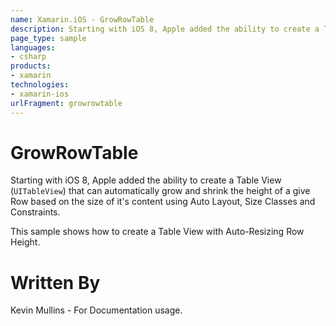 ```yaml
---
name: Xamarin.iOS - GrowRowTable
description: Starting with iOS 8, Apple added the ability to create a Table View (UITableView) that can automatically grow and shrink the height of a give Row...
page_type: sample
languages:
- csharp
products:
- xamarin
technologies:
- xamarin-ios
urlFragment: growrowtable
---
```

# GrowRowTable

Starting with iOS 8, Apple added the ability to create a Table View (`UITableView`) that can automatically grow and shrink the height of a give Row based on the size of it's content using Auto Layout, Size Classes and Constraints.

This sample shows how to create a Table View with Auto-Resizing Row Height.

# Written By
Kevin Mullins - For Documentation usage.

